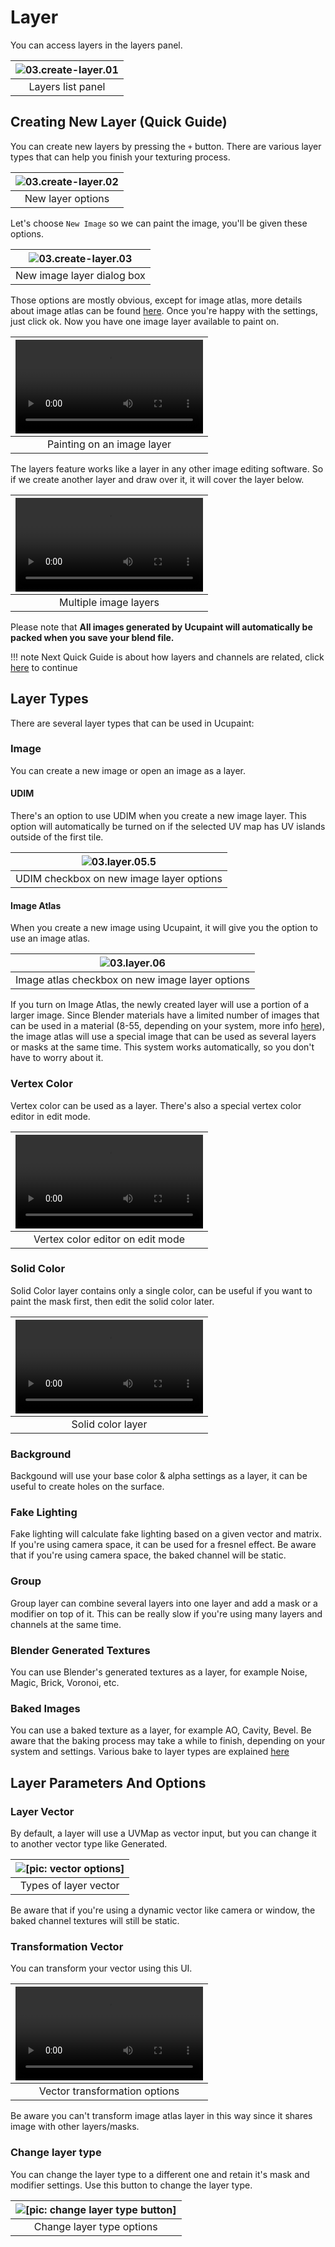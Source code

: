 # Layer

You can access layers in the layers panel.

|![03.create-layer.01](./source/03.create-layer.01.png)|
|:--:|
|Layers list panel| {align=center}

## Creating New Layer (Quick Guide)

You can create new layers by pressing the `+` button. There are various layer types that can help you finish your texturing process.

|![03.create-layer.02](./source/03.create-layer.02.png)|
|:--:|
|New layer options| {align=center}

Let's choose `New Image` so we can paint the image, you'll be given these options.

|![03.create-layer.03](./source/03.create-layer.03.png)|
|:--:|
|New image layer dialog box| {align=center}


Those options are mostly obvious, except for image atlas, more details about image atlas can be found [here](#image-atlas).
Once you're happy with the settings, just click ok. Now you have one image layer available to paint on.

|![type:video](./source/03.create-layer.04.mp4)|
|:--:|
|Painting on an image layer| {align=center}


The layers feature works like a layer in any other image editing software. So if we create another layer and draw over it, it will cover the layer below.

|![type:video](./source/03.create-layer.05.mp4)|
|:--:|
|Multiple image layers| {align=center}

 Please note that **All images generated by Ucupaint will automatically be packed when you save your blend file.**

!!! note
    Next Quick Guide is about how layers and channels are related, click [here](../01.03.layer-channel/#setting-up-layer-channel-quick-guide) to continue

## Layer Types

There are several layer types that can be used in Ucupaint:

### Image

You can create a new image or open an image as a layer.

<!-- TODO: Opening image from file manager -->

#### UDIM

There's an option to use UDIM when you create a new image layer. This option will automatically be turned on if the selected UV map has UV islands outside of the first tile.

|![03.layer.05.5](./source/03.layer.05.5.png)|
|:--:|
|UDIM checkbox on new image layer options| {align=center}

<!-- TODO: UDIM clip and UDIM refill clip -->

#### Image Atlas

When you create a new image using Ucupaint, it will give you the option to use an image atlas.

|![03.layer.06](./source/03.layer.06.png)|
|:--:|
|Image atlas checkbox on new image layer options| {align=center}

If you turn on Image Atlas, the newly created layer will use a portion of a larger image. Since Blender materials have a limited number of images that can be used in a material (8-55, depending on your system, more info [here](../01.11.extras)), the image atlas will use a special image that can be used as several layers or masks at the same time. This system works automatically, so you don't have to worry about it.

### Vertex Color

Vertex color can be used as a layer. There's also a special vertex color editor in edit mode.

|![type:video](./source/03.layer.07.mp4)|
|:--:|
|Vertex color editor on edit mode| {align=center}

### Solid Color

Solid Color layer contains only a single color, can be useful if you want to paint the mask first, then edit the solid color later.

|![type:video](./source/03.layer.08.mp4)|
|:--:|
|Solid color layer| {align=center}

### Background

Backgound will use your base color & alpha settings as a layer, it can be useful to create holes on the surface.

<!-- TODO: Creating holes example -->

### Fake Lighting

Fake lighting will calculate fake lighting based on a given vector and matrix. If you're using camera space, it can be used for a fresnel effect. Be aware that if you're using camera space, the baked channel will be static.

### Group

Group layer can combine several layers into one layer and add a mask or a modifier on top of it. This can be really slow if you're using many layers and channels at the same time.

### Blender Generated Textures

You can use Blender's generated textures as a layer, for example Noise, Magic, Brick, Voronoi, etc.

### Baked Images

You can use a baked texture as a layer, for example AO, Cavity, Bevel. Be aware that the baking process may take a while to finish, depending on your system and settings. Various bake to layer types are explained [here](../01.07.bake-to-layer)

<!-- TODO: Realtime AO & Edge Detect -->

## Layer Parameters And Options

### Layer Vector

By default, a layer will use a UVMap as vector input, but you can change it to another vector type like Generated.

|![[pic: vector options]](./source/03.layer.09.png)|
|:--:|
|Types of layer vector| {align=center}

Be aware that if you're using a dynamic vector like camera or window, the baked channel textures will still be static.

<!-- TODO: Decal vector -->
<!-- Vector are probably better to have it's own page, not decided yet -->

### Transformation Vector

You can transform your vector using this UI.

|![type:video](./source/03.layer.10.mp4)|
|:--:|
|Vector transformation options| {align=center}

Be aware you can't transform image atlas layer in this way since it shares image with other layers/masks.

### Change layer type

You can change the layer type to a different one and retain it's mask and modifier settings. Use this button to change the layer type.

|![[pic: change layer type button]](./source/03.layer.11.png)|
|:--:|
|Change layer type options| {align=center}

